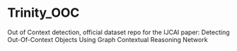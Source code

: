 # Trinity_OOC
Out of Context detection, official dataset repo for the IJCAI paper: Detecting Out-Of-Context Objects Using Graph Contextual Reasoning Network

